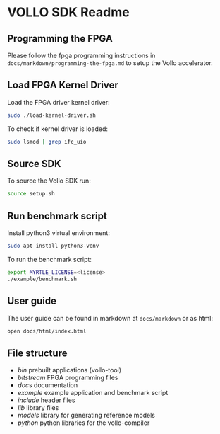 # VOLLO SDK Readme

##  Programming the FPGA

Please follow the fpga programming instructions in `docs/markdown/programming-the-fpga.md` to setup the Vollo accelerator.

## Load FPGA Kernel Driver


Load the FPGA driver kernel driver:
```bash
sudo ./load-kernel-driver.sh
```

To check if kernel driver is loaded:
```bash
sudo lsmod | grep ifc_uio
```


## Source SDK

To source the Vollo SDK run:
```bash
source setup.sh
```

## Run benchmark script

Install python3 virtual environment:
```bash
sudo apt install python3-venv
```

To run the benchmark script:
```bash
export MYRTLE_LICENSE=<license>
./example/benchmark.sh
```

## User guide

The user guide can be found in markdown at `docs/markdown` or as html:
```bash
open docs/html/index.html
```

## File structure

- *bin* prebuilt applications (vollo-tool)
- *bitstream* FPGA programming files
- *docs* documentation
- *example* example application and benchmark script
- *include* header files
- *lib* library files
- *models* library for generating reference models
- *python* python libraries for the vollo-compiler
